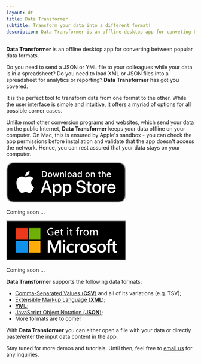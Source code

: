 ```yaml
---
layout: dt
title: Data Transformer
subtitle: Transform your data into a different format!
description: Data Transformer is an offline desktop app for conveting between popular data formats.
---
```


<!-- # What is it? -->

<strong>Data Transformer</strong> is an offline desktop app for converting between popular data formats.

Do you need to send a JSON or YML file to your colleagues while your data is in a spreadsheet? 
Do you need to load XML or JSON files into a spreadsheet for analytics or reporting?
<strong>Data Transformer</strong> has got you covered.

It is the perfect tool to transform data from one format to the other. 
While the user interface is simple and intuitive, it offers a myriad of options for all possible corner cases.

Unlike most other conversion programs and websites, which send your data on the public Internet,
<strong>Data Transformer</strong> keeps your data offline on your computer. On Mac, this is ensured by
Apple's sandbox - you can check the app permissions before installation and validate that the app doesn't access the network.
Hence, you can rest assured that your data stays on your computer.


<div class="buy-from-stores-container">
    <div class="buy-from-store-link">
        <a href="https://apps.apple.com/us/app/data-transformer/id1490843070" target="_">
            <img src="/products/file-content-finder/download_apple_store_320.png" alt="Apple Store" />
        </a>
        <p class="buy-store-ghost-caption">Coming soon ...</p>
    </div>
    <div class="buy-from-store-link buy-from-store-link-disabled">
        <!-- <a href="#"> -->
            <img src="/products/file-content-finder/download_microsoft_store_320_sized.png" alt="Microsoft Store" />
        <!-- </a> -->
        <p class="buy-store-ghost-caption">Coming soon ...</p>
    </div>
</div>

<strong>Data Transformer</strong> supports the following data formats:
- [Comma-Separated Values (**CSV**)](https://en.wikipedia.org/wiki/Comma-separated_values) and all of its variations (e.g. TSV);
- [Extensible Markup Language (**XML**)](https://www.w3schools.com/xml/xml_whatis.asp);
- [**YML**](https://en.wikipedia.org/wiki/YAML);
- [JavaScript Object Notation (**JSON**)](https://www.w3schools.com/whatis/whatis_json.asp);
- More formats are to come!

With <strong>Data Transformer</strong> you can either open a file with your data or directly paste/enter the input data content in the app.  


Stay tuned for more demos and tutorials. Until then, feel free to <a href="mailto:geo.systems.developer@gmail.com?subject=Regarding%20Data%20Transformer">email us</a> for any inquiries.
